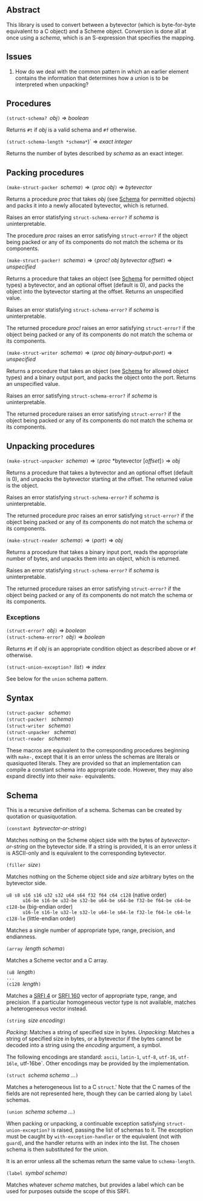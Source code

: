 ## Abstract

This library is used to convert between a bytevector (which is byte-for-byte
equivalent to a C object) and a Scheme object.  Conversion is done
all at once using a
*schema*, which is an S-expression that specifies the mapping.

## Issues

1. How do we deal with the common pattern in which an earlier
   element contains the information that determines how a
   union is to be interpreted when unpacking?
    

## Procedures

`(struct-schema? `*obj*`)` => *boolean*

Returns `#t` if *obj* is a valid schema
and `#f` otherwise.

`(struct-schema-length *schema*`)` => *exact integer*

Returns the number of bytes described by *schema*
as an exact integer.

## Packing procedures

`(make-struct-packer `*schema*`)` => `(`*proc obj*`)` => *bytevector*

Returns a procedure *proc* that takes *obj*
(see [Schema](#Schema) for permitted objects)
and packs it into a newly allocated bytevector,
which is returned.

Raises an error statisfying `struct-schema-error?`
if *schema* is uninterpretable.

The procedure *proc*
raises an error satisfying `struct-error?`
if the object being packed
or any of its components
do not match the schema or its components.

`(make-struct-packer! `*schema*`)` => `(`*proc! obj bytevector offset*`)` => *unspecified*

Returns a procedure that takes an object
(see [Schema](#Schema) for permitted object types)
a bytevector, and an optional offset (default is 0),
and packs the object into the bytevector
starting at the offset.
Returns an unspecified value.

Raises an error statisfying `struct-schema-error?`
if *schema* is uninterpretable.

The returned procedure *proc!*
raises an error satisfying `struct-error?`
if the object being packed
or any of its components
do not match the schema or its components.

`(make-struct-writer `*schema*`)` => `(`*proc obj binary-output-port*`)` => *unspecified*

Returns a procedure that takes an object
(see [Schema](#Schema) for allowed object types)
and a binary output port,
and packs the object onto the port.
Returns an unspecified value.

Raises an error satisfying `struct-schema-error?`
if *schema* is uninterpretable.

The returned procedure
raises an error satisfying `struct-error?`
if the object being packed
or any of its components
do not match the schema or its components.

## Unpacking procedures

`(make-struct-unpacker `*schema*`)` => `(`*proc* *bytevector [*offset*]`)` => *obj*

Returns a procedure that takes a bytevector
and an optional offset (default is 0),
and unpacks the bytevector
starting at the offset.
The returned value is the object.

Raises an error statisfying `struct-schema-error?`
if *schema* is uninterpretable.

The returned procedure *proc*
raises an error satisfying `struct-error?`
if the object being packed
or any of its components
do not match the schema or its components.

`(make-struct-reader `*schema*`)` => `(`*port*`)` => *obj*

Returns a procedure that takes a binary input port,
reads the appropriate number of bytes,
and unpacks them into an object, which is returned.

Raises an error statisfying `struct-schema-error?`
if *schema* is uninterpretable.

The returned procedure
raises an error satisfying `struct-error?`
if the object being packed
or any of its components
do not match the schema or its components.

### Exceptions

`(struct-error? `*obj*`)` => *boolean*  
`(struct-schema-error? `*obj*`)` => *boolean*

Returns `#t` if *obj* is an appropriate condition object
as described above or `#f` otherwise.

`(struct-union-exception? `*list*`)` => *index*

See below for the `union` schema pattern.

## Syntax

`(struct-packer ` *schema*`)`  
`(struct-packer! ` *schema*`)`  
`(struct-writer ` *schema*`)`  
`(struct-unpacker ` *schema*`)`  
`(struct-reader ` *schema*`)`

These macros are equivalent to the corresponding procedures
beginning with `make-`, except that it is an error unless
the schemas are literals or quasiquoted literals.
They are provided so that
an implementation can compile a constant schema into appropriate code.
However, they may also expand directly into their `make-` equivalents. 

## Schema

This is a recursive definition of a schema.
Schemas can be created by quotation or quasiquotation.

`(constant `*bytevector-or-string*`)`

Matches nothing on the Scheme object side
with the bytes of *bytevector-or-string* on the bytevector side.
If a string is provided, it is an error unless it is ASCII-only
and is equivalent to the corresponding bytevector.

`(filler `*size*`)`

Matches nothing on the Scheme object side
and *size* arbitrary bytes on the bytevector side.

`u8 s8 u16 s16 u32 s32 u64 s64 f32 f64 c64 c128` (native order)  
`      u16-be s16-be u32-be s32-be u64-be s64-be f32-be f64-be c64-be c128-be` (big-endian order)  
`      u16-le s16-le u32-le s32-le u64-le s64-le f32-le f64-le c64-le c128-le` (little-endian order)

Matches a single number of appropriate type, range, precision, and endianness.

`(array `*length schema*`)`

Matches a Scheme vector and a C array.

`(u8 `*length*`)`  
`...`  
`(c128 `*length*`)`

Matches a [SRFI 4](https://srfi.schemers.org/srfi-4/srfi-4.html)
or [SRFI 160](https://srfi.schemers.org/srfi-160/srfi-160.html)
vector of appropriate type, range, and precision.
If a particular homogeneous vector type is not available,
matches a heterogeneous vector instead.

`(string `*size encoding*`)`

*Packing*: Matches a string of specified size in bytes.
*Unpacking*: Matches a string of specified size in bytes,
or a bytevector if the bytes cannot be decoded into a string
using the *encoding* argument, a symbol.

The following encodings are standard:
`ascii`, `latin-1`, `utf-8`, `utf-16`, `utf-16le`, utf-16be`.
Other encodings may be provided by the implementation.

`(struct `*schema schema* ...`)`

Matches a heterogeneous list to a C `struct`.'  Note that
the C names of the fields are not represented here,
though they can be carried along by `label` schemas.

`(union `*schema schema* ...`)`

When packing or unpacking, a continuable exception
satisfying `struct-union-exception?` is raised, passing
the list of schemas to it.  The exception
must be caught by `with-exception-handler` or the equivalent
(not with `guard`),
and the handler returns with an index into the list.
The chosen schema is then substituted for the union.

It is an error unless all the schemas return the same
value to `schema-length`.

`(label `*symbol schema*`)`

Matches whatever *schema* matches, but provides a label
which can be used for purposes outside the scope of this SRFI.
